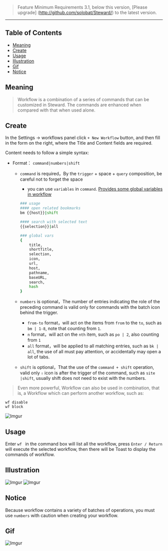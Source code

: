 > Feature Minimum Requirements 3.1, below this version, [Please upgrade] (http://github.com/solobat/Steward/) to the latest version.

***

Table of Contents
---

- [Meaning](#meaning)
- [Create](#create)
- [Usage](#usage)
- [Illustration](#illustration)
- [Gif](#gif)
- [Notice](#notice)

Meaning
---
> Workflow is a combination of a series of commands that can be customized in Steward. The commands are enhanced when compared with that when used alone.

Create
---
In the Settings -> workflows panel click `+ New Workflow` button, and then fill in the form on the right, where the Title and Content fields are required.

Content needs to follow a simple syntax:
* Format： `command|numbers|shift`
    * `command` is required，By the `trigger` + space + `query` composition, be careful not to forget the space
        * you can use `variables` in `command`. [Provides some global variables in workflow](https://github.com/solobat/Steward/issues/30)
        
        ```bash
        ### usage
        #### open related bookmarks
        bm {{host}}|shift

        #### search with selected text
        {{selection}}|all

        ### global vars
        {
            title,
            shortTitle,
            selection,
            icon,
            url,
            host,
            pathname,
            baseURL,
            search,
            hash
        }
        ```
    * `numbers` is optional，The number of entries indicating the role of the preceding command is valid only for commands with the batch icon behind the trigger.
        * `from-to` format，will act on the items from `from` to the `to`, such as `bm | 1-8`, note that counting from `1`.
        * `n` format，will act on the `nth` item, such as `po | 2`, also counting from `1`
        * `all` format，will be applied to all matching entries, such as `bk | all`, the use of all must pay attention, or accidentally may open a lot of tabs.
    * `shift` is optional，That the use of the `command + shift` operation,  valid only `⇧` icon is after the trigger of the command, such as `site |shift`, usually shift does not need to exist with the numbers.

> Even more powerful, Workflow can also be used in combination, that is, a Workflow which can perform another workflow, such as:

```
wf disable
wf block
```


![Imgur](https://i.imgur.com/JefFHhT.png)

Usage
---
Enter `wf ` in the command box will list all the workflow, press `Enter / Return` will execute the selected workflow, then there will be Toast to display the commands of workflow.

Illustration
---
![Imgur](https://i.imgur.com/CUmvsmO.png)
![Imgur](https://i.imgur.com/A53H2Ob.png)

Notice
---
Because workflow contains a variety of batches of operations, you must use `numbers` with caution when creating your workflow.

## Gif
![Imgur](http://owsjc7iz3.bkt.clouddn.com/2017-12-08%2022.33.18.gif)
